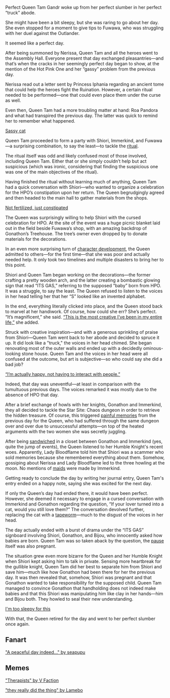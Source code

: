 <!-- title: Tam Gandr -->
<!-- status: Alive -->

Perfect Queen Tam Gandr woke up from her perfect slumber in her perfect “truck” abode.

She might have been a bit sleepy, but she was raring to go about her day. She even stopped for a moment to give tips to Fuwawa, who was struggling with her duel against the Outlander.

It seemed like a perfect day.

After being summoned by Nerissa, Queen Tam and all the heroes went to the Assembly Hall. Everyone present that day exchanged pleasantries—and that’s when the cracks in her seemingly perfect day began to show, at the mention of the Hot Pink One and her “gassy” problem from the previous day.

Nerissa read out a letter sent by Princess Iphania regarding an ancient tome that could help the heroes fight the Ruination. However, a certain ritual needed to be performed—one that could even place them under the curse as well.

Even then, Queen Tam had a more troubling matter at hand: Roa Pandora and what had transpired the previous day. The latter was quick to remind her to remember what happened.

[Sassy cat](#embed:https://youtu.be/jayBiB9euJU?t=670)

Queen Tam proceeded to form a party with Shiori, Immerkind, and Fuwawa—a surprising combination, to say the least—to tackle the [ritual](https://www.youtube.com/live/jayBiB9euJU?si=_OcZUoqnxheMyQ4e&t=953).

The ritual itself was odd and likely confused most of those involved, including Queen Tam. Either that or she simply couldn’t help but act suspicious (which was ironic, considering that finding the suspicious one was one of the main objectives of the ritual).

Having finished the ritual without learning much of anything, Queen Tam had a quick conversation with Shiori—who wanted to organize a celebration for the HPO’s constipation upon her return. The Queen begrudgingly agreed and then headed to the main hall to gather materials from the shops.

[Not fertilized, just constipated](#embed:https://www.youtube.com/live/jayBiB9euJU?si=tksE1UT02lekWEbi&t=2380)

The Queen was surprisingly willing to help Shiori with the cursed celebration for HPO. At the site of the event was a huge picnic blanket laid out in the field beside Fuwawa’s shop, with an amazing backdrop of Gonathon’s Treehouse. The tree’s owner even dropped by to donate materials for the decorations.

In an even more surprising turn of [character development](https://youtu.be/jayBiB9euJU?t=3400), the Queen admitted to others—for the first time—that she was poor and actually needed help. It only took two timelines and multiple disasters to bring her to this point.

Shiori and Queen Tam began working on the decorations—the former crafting a pretty wooden arch, and the latter creating a bombastic glowing sign that read “ITS GAS,” referring to the supposed “baby” born from HPO. It was a struggle, to say the least. The Queen refused to listen to the voices in her head telling her that her “S” looked like an invented alphabet.

In the end, everything literally clicked into place, and the Queen stood back to marvel at her handiwork. Of course, how could she err? She’s perfect. “It’s magnificent,” she said. [“This is the most creative I’ve been in my entire life,”](https://youtu.be/jayBiB9euJU?t=4713) she added.

Struck with creative inspiration—and with a generous sprinkling of praise from Shiori—Queen Tam went back to her abode and decided to spruce it up. It did look like a "truck," the voices in her head chimed. She began renovating most of the outer walls and ended up with a decidedly ominous-looking stone house. Queen Tam and the voices in her head were all confused at the outcome, but art is subjective—so who could say she did a bad job?

[“I’m actually happy, not having to interact with people.”](#embed:https://youtu.be/jayBiB9euJU?t=6631)

Indeed, that day was uneventful—at least in comparison with the tumultuous previous days. The voices remarked it was mostly due to the absence of HPO that day.

After a brief exchange of howls with her knights, Gonathon and Immerkind, they all decided to tackle the Star Site: Chaos dungeon in order to retrieve the hidden treasure. Of course, this triggered [painful memories](https://youtu.be/jayBiB9euJU?t=7690) from the previous day for the Queen, who had suffered through the same dungeon over and over due to unsuccessful attempts—on top of the heated arguments with the two women she was secretly juggling.

After being [sandwiched](https://www.youtube.com/live/jayBiB9euJU?si=4RccvR8LrKblthRi&t=9682) in a closet between Gonathon and Immerkind (yes, quite the jump of events), the Queen listened to her Humble Knight's recent woes. Apparently, Lady Bloodflame told him that Shiori was a scammer who sold memories because she remembered everything about them. Somehow, gossiping about Nerissa and Lady Bloodflame led to the three howling at the moon. No mentions of [maids](https://youtu.be/jayBiB9euJU?t=9901) were made by Immerkind.

Getting ready to conclude the day by writing her journal entry, Queen Tam's entry ended on a happy note, saying she was excited for the next day.

If only the Queen’s day had ended there, it would have been perfect. However, she deemed it necessary to engage in a cursed conversation with Immerkind and Gonathon regarding the question, “If your lover turned into a cat, would you still love them?” The conversation devolved further, replacing the cat with a [tapeworm](https://youtu.be/jayBiB9euJU?t=11053)—much to the disgust of the voices in her head.

The day actually ended with a burst of drama under the “ITS GAS” signboard involving Shiori, Gonathon, and Bijou, who innocently asked how babies are born. Queen Tam was so taken aback by the question, the [pause](https://youtu.be/jayBiB9euJU?t=11542) itself was also pregnant.

The situation grew even more bizarre for the Queen and her Humble Knight when Shiori kept asking him to talk in private. Sensing more heartbreak for the gullible knight, Queen Tam did her best to separate him from Shiori and save him—much like how Gonathon had been there for her the previous day. It was then revealed that, somehow, Shiori was pregnant and that Gonathon wanted to take responsibility for the supposed child. Queen Tam managed to convince Gonathon that handholding does not indeed make babies and that this Shiori was manipulating him like clay in her hands—him and Bijou both. They howled to seal their new understanding.

[I'm too sleepy for this](#embed:https://www.youtube.com/live/jayBiB9euJU?si=JBsNjpi3chQw5tVT&t=12650)

With that, the Queen retired for the day and went to her perfect slumber once again.

## Fanart

["A peaceful day indeed..." by seapupu](https://x.com/seapupu290495/status/1920852715703320626)

<!-- shiori, bijou -->

## Memes

["Therapists" by V Faction](https://x.com/V_Faction/status/1921060036433924235)

<!-- calli -->

["they really did the thing" by Lamebo](https://x.com/Lambo_ide/status/1921054453525794986)

<!-- ina, calli -->
